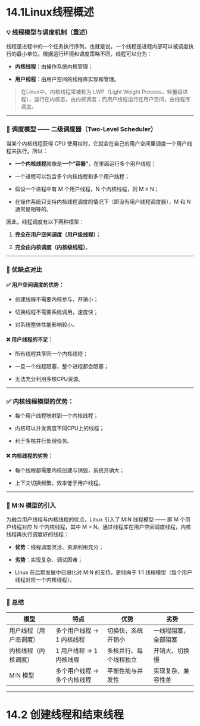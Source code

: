 # 14.1Linux线程概述

### 💡 线程模型与调度机制（重述）

线程是进程中的一个任务执行序列，也就是说，一个线程是进程内部可以被调度执行的最小单位。根据运行环境和调度策略不同，线程可以分为：

- **内核线程**：由操作系统内核管理；
    
- **用户线程**：由用户空间的线程库实现和管理。
    

> 在Linux中，内核线程常被称为 LWP（Light Weight Process，轻量级进程），运行在内核态，由内核调度；而用户线程运行在用户空间，由线程库调度。

---

### 🧠 调度模型 —— 二级调度器（Two-Level Scheduler）

当某个内核线程获得 CPU 使用权时，它就会在自己的用户空间里调度一个用户线程来执行。所以：

- **一个内核线程**就像是**一个“容器”**，在里面运行多个用户线程；
    
- 一个进程可以包含多个内核线程和多个用户线程；
    
- 假设一个进程中有 M 个用户线程，N 个内核线程，则 M ≥ N；
    
- 在操作系统只支持内核线程调度的情况下（即没有用户线程调度器），M 和 N 通常是相等的。
    

因此，线程调度有以下两种模型：

1. **完全在用户空间调度（用户级线程）**；
    
2. **完全由内核调度（内核级线程）**。
    

---

### 🧩 优缺点对比

#### ✅ 用户空间调度的优势：

- 创建线程不需要内核参与，开销小；
    
- 切换线程不需要系统调用，速度快；
    
- 对系统整体性能影响较小。
    

#### ❌ 用户线程的不足：

- 所有线程共享同一个内核线程；
    
- 一旦一个线程阻塞，整个进程都会阻塞；
    
- 无法充分利用多核CPU资源。
    

---

### ✅ 内核线程模型的优势：

- 每个用户线程映射到一个内核线程；
    
- 内核可以并发调度不同CPU上的线程；
    
- 利于多核并行处理任务。
    

#### ❌ 内核线程的劣势：

- 每个线程都需要内核创建与销毁，系统开销大；
    
- 上下文切换频繁，效率低于用户线程。
    

---

### 🧮 M:N 模型的引入

为融合用户线程与内核线程的优点，Linux 引入了 M:N 线程模型 —— 即 M 个用户线程对应 N 个内核线程，其中 M > N。通过线程库在用户空间调度线程，内核线程再执行调度好的线程：

- **优势**：线程调度灵活、资源利用充分；
    
- **劣势**：实现复杂、调试困难；
    
- Linux 在后期发展中已弱化对 M:N 的支持，更倾向于 1:1 线程模型（每个用户线程对应一个内核线程）。
    

---

### 📌 总结

|模型|特点|优势|劣势|
|---|---|---|---|
|用户线程（用户态调度）|多个用户线程 → 1 内核线程|切换快，系统开销小|一线程阻塞，全部阻塞|
|内核线程（内核调度）|1 用户线程 → 1 内核线程|多核并行、每个线程独立|开销大、切换慢|
|M:N 模型|多个用户线程 → 多个内核线程|平衡性能与并发性|实现复杂，兼容性差|

***
# 14.2 创建线程和结束线程

